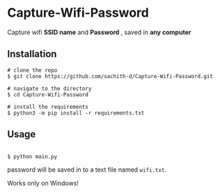 # Capture-Wifi-Password

Capture wifi <b>SSID name</b> and <b> Password </b>, saved in <b>any computer </b>

## Installation

```console
# clone the repo
$ git clone https://github.com/sachith-d/Capture-Wifi-Password.git

# navigate to the directory
$ cd Capture-Wifi-Password

# install the requirements
$ python3 -m pip install -r requirements.txt
```
## Usage
```console

$ python main.py
```
password will be saved in to a text file named ```wifi.txt```.

Works only on Windows!

